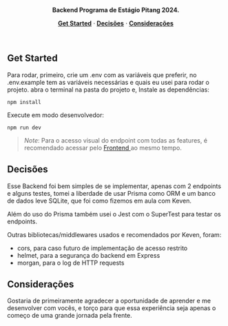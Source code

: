 
<p align="center"><strong>Backend Programa de Estágio Pitang 2024.</strong></p>

<p align="center">
  <a href="#get-started"><strong>Get Started</strong></a> ·
  <a href="#decisões"><strong>Decisões</strong></a> ·
  <a href="#deployment"><strong>Considerações</strong></a>
</p>

<br/>

## Get Started

Para rodar, primeiro, crie um .env com as variáveis que preferir,
no .env.example tem as variáveis necessárias e quais eu usei para rodar o projeto.
abra o terminal na pasta do projeto e,
Instale as dependências:

```shell
npm install
```

Execute em modo desenvolvedor:

```shell
npm run dev
```

> _Note_: Para o acesso visual do endpoint com todas as features, é recomendado acessar pelo <a href="https://github.com/GuPoroca/projeto-pitang-frontend" target="_blank"> Frontend </a> ao mesmo tempo.

## Decisões

Esse Backend foi bem simples de se implementar, apenas com 2 endpoints e alguns testes, tomei a liberdade
de usar Prisma como ORM e um banco de dados leve SQLite, que foi como fizemos em aula com Keven.

Além do uso do Prisma também usei o Jest com o SuperTest para testar os endpoints.

Outras bibliotecas/middlewares usados e recomendados por Keven, foram:

- cors, para caso futuro de implementação de acesso restrito
- helmet, para a segurança do backend em Express
- morgan, para o log de HTTP requests

## Considerações

Gostaria de primeiramente agradecer a oportunidade de aprender e me desenvolver com vocês, e torço para que
essa experiência seja apenas o começo de uma grande jornada pela frente.